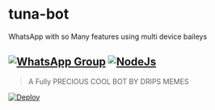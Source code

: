# tuna-bot
 WhatsApp with so Many features using multi device baileys

## [![WhatsApp Group](https://static.whatsapp.net/rsrc.php/ym/r/36B424nhiL4.svg)](https://chat.whatsapp.com/EFsb8RCXV4jLEFk4eAcA1A) [![NodeJs](https://img.shields.io/badge/Node.js-43853D?style=for-the-badge&logo=node.js&logoColor=white)](https://nodejs.org/en/)

> A Fully PRECIOUS COOL BOT BY DRIPS MEMES <br>

[![Deploy](https://www.herokucdn.com/deploy/button.png)](https://heroku.com/deploy)

